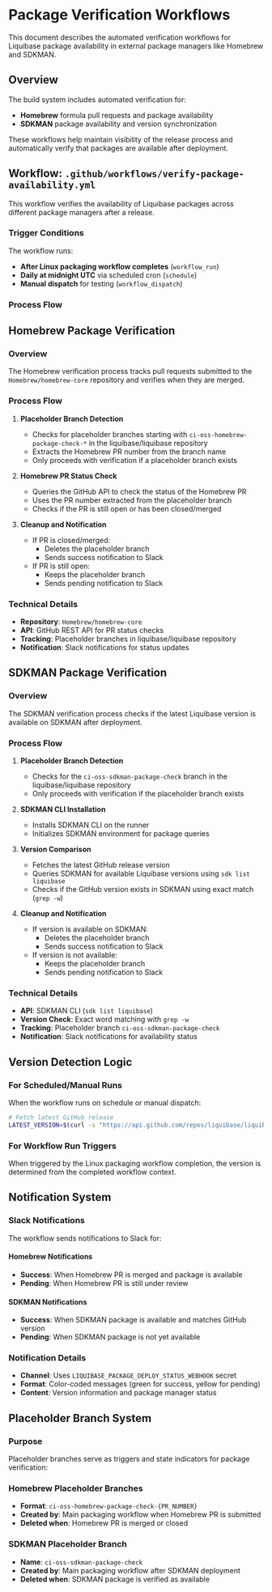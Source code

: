 # Package Verification Workflows

This document describes the automated verification workflows for Liquibase package availability in external package managers like Homebrew and SDKMAN.

## Overview

The build system includes automated verification for:

- **Homebrew** formula pull requests and package availability
- **SDKMAN** package availability and version synchronization

These workflows help maintain visibility of the release process and automatically verify that packages are available after deployment.

## Workflow: `.github/workflows/verify-package-availability.yml`

This workflow verifies the availability of Liquibase packages across different package managers after a release.

### Trigger Conditions

The workflow runs:

- **After Linux packaging workflow completes** (`workflow_run`)
- **Daily at midnight UTC** via scheduled cron (`schedule`)
- **Manual dispatch** for testing (`workflow_dispatch`)

### Process Flow

## Homebrew Package Verification

### Overview

The Homebrew verification process tracks pull requests submitted to the `Homebrew/homebrew-core` repository and verifies when they are merged.

### Process Flow

1. **Placeholder Branch Detection**
   - Checks for placeholder branches starting with `ci-oss-homebrew-package-check-*` in the liquibase/liquibase repository
   - Extracts the Homebrew PR number from the branch name
   - Only proceeds with verification if a placeholder branch exists

2. **Homebrew PR Status Check**
   - Queries the GitHub API to check the status of the Homebrew PR
   - Uses the PR number extracted from the placeholder branch
   - Checks if the PR is still open or has been closed/merged

3. **Cleanup and Notification**
   - If PR is closed/merged:
     - Deletes the placeholder branch
     - Sends success notification to Slack
   - If PR is still open:
     - Keeps the placeholder branch
     - Sends pending notification to Slack

### Technical Details

- **Repository**: `Homebrew/homebrew-core`
- **API**: GitHub REST API for PR status checks
- **Tracking**: Placeholder branches in liquibase/liquibase repository
- **Notification**: Slack notifications for status updates

## SDKMAN Package Verification

### Overview
The SDKMAN verification process checks if the latest Liquibase version is available on SDKMAN after deployment.

### Process Flow

1. **Placeholder Branch Detection**
   - Checks for the `ci-oss-sdkman-package-check` branch in the liquibase/liquibase repository
   - Only proceeds with verification if the placeholder branch exists

2. **SDKMAN CLI Installation**
   - Installs SDKMAN CLI on the runner
   - Initializes SDKMAN environment for package queries

3. **Version Comparison**
   - Fetches the latest GitHub release version
   - Queries SDKMAN for available Liquibase versions using `sdk list liquibase`
   - Checks if the GitHub version exists in SDKMAN using exact match (`grep -w`)

4. **Cleanup and Notification**
   - If version is available on SDKMAN:
     - Deletes the placeholder branch
     - Sends success notification to Slack
   - If version is not available:
     - Keeps the placeholder branch
     - Sends pending notification to Slack

### Technical Details

- **API**: SDKMAN CLI (`sdk list liquibase`)
- **Version Check**: Exact word matching with `grep -w`
- **Tracking**: Placeholder branch `ci-oss-sdkman-package-check`
- **Notification**: Slack notifications for availability status

## Version Detection Logic

### For Scheduled/Manual Runs
When the workflow runs on schedule or manual dispatch:
```bash
# Fetch latest GitHub release
LATEST_VERSION=$(curl -s "https://api.github.com/repos/liquibase/liquibase/releases/latest" | jq -r '.tag_name' | sed 's/^v//')
```

### For Workflow Run Triggers
When triggered by the Linux packaging workflow completion, the version is determined from the completed workflow context.

## Notification System

### Slack Notifications
The workflow sends notifications to Slack for:

#### Homebrew Notifications
- **Success**: When Homebrew PR is merged and package is available
- **Pending**: When Homebrew PR is still under review

#### SDKMAN Notifications
- **Success**: When SDKMAN package is available and matches GitHub version
- **Pending**: When SDKMAN package is not yet available

### Notification Details
- **Channel**: Uses `LIQUIBASE_PACKAGE_DEPLOY_STATUS_WEBHOOK` secret
- **Format**: Color-coded messages (green for success, yellow for pending)
- **Content**: Version information and package manager status

## Placeholder Branch System

### Purpose
Placeholder branches serve as triggers and state indicators for package verification:

### Homebrew Placeholder Branches
- **Format**: `ci-oss-homebrew-package-check-{PR_NUMBER}`
- **Created by**: Main packaging workflow when Homebrew PR is submitted
- **Deleted when**: Homebrew PR is merged or closed

### SDKMAN Placeholder Branch
- **Name**: `ci-oss-sdkman-package-check`
- **Created by**: Main packaging workflow after SDKMAN deployment
- **Deleted when**: SDKMAN package is verified as available